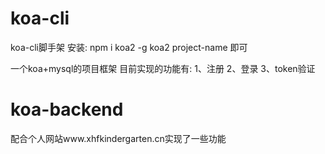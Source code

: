 # koa-cli
koa-cli脚手架
安装:
npm i koa2 -g
koa2 project-name
即可

一个koa+mysql的项目框架
目前实现的功能有:
1、注册
2、登录
3、token验证
# koa-backend

配合个人网站www.xhfkindergarten.cn实现了一些功能
